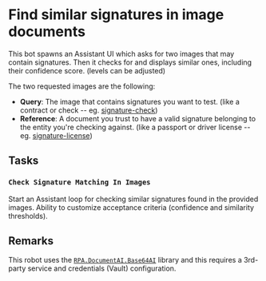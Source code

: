 # Find similar signatures in image documents

This bot spawns an Assistant UI which asks for two images that may contain signatures.
Then it checks for and displays similar ones, including their confidence score. (levels
can be adjusted)

The two requested images are the following:
- **Query**: The image that contains signatures you want to test. (like a contract or
  check -- eg. [signature-check](devdata/signature-check.png))
- **Reference**: A document you trust to have a valid signature belonging to the entity
  you're checking against. (like a passport or driver license -- eg.
  [signature-license](devdata/signature-license.jpg))

## Tasks

### `Check Signature Matching In Images`

Start an Assistant loop for checking similar signatures found in the provided images.
Ability to customize acceptance criteria (confidence and similarity thresholds).

## Remarks

This robot uses the [`RPA.DocumentAI.Base64AI`](https://robocorp.com/docs/libraries/rpa-framework/rpa-documentai-base64ai)
library and this requires a 3rd-party service and credentials (Vault) configuration.
